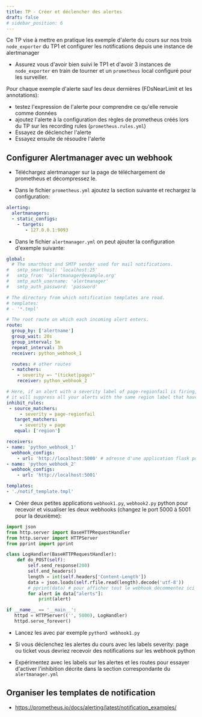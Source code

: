 ```yaml
---
title: TP - Créer et déclencher des alertes
draft: false
# sidebar_position: 6
---
```


Ce TP vise à mettre en pratique les exemple d'alerte du cours sur nos trois `node_exporter` du TP1 et configurer les notifications depuis une instance de alertmanager

- Assurez vous d'avoir bien suivi le TP1 et d'avoir 3 instances de `node_exporter` en train de tourner et un `prometheus` local configuré pour les surveiller.

Pour chaque exemple d'alerte sauf les deux dernières (FDsNearLimit et les annotations):

- testez l'expression de l'alerte pour comprendre ce qu'elle renvoie comme données
- ajoutez l'alerte à la configuration des règles de prometheus créés lors du TP sur les recording rules (`prometheus.rules.yml`)
- Essayez de déclencher l'alerte
- Essayez ensuite de résoudre l'alerte

## Configurer Alertmanager avec un webhook

- Téléchargez alertmanager sur la page de téléchargement de prometheus et décompressez le.

- Dans le fichier `prometheus.yml` ajoutez la section suivante et rechargez la configuration:

```yaml
alerting:
  alertmanagers:
  - static_configs:
    - targets:
       - 127.0.0.1:9093
```

- Dans le fichier `alertmanager.yml` on peut ajouter la configuration d'exemple suivante:

```yaml
global:
  # The smarthost and SMTP sender used for mail notifications.
#   smtp_smarthost: 'localhost:25'
#   smtp_from: 'alertmanager@example.org'
#   smtp_auth_username: 'alertmanager'
#   smtp_auth_password: 'password'

# The directory from which notification templates are read.
# templates: 
# - '*.tmpl'

# The root route on which each incoming alert enters.
route:
  group_by: ['alertname']
  group_wait: 20s
  group_interval: 5m
  repeat_interval: 3h 
  receiver: python_webhook_1

  routes: # other routes
  - matchers:
    - severity =~ "(ticket|page)"
    receiver: python_webhook_2

# Here, if an alert with a severity label of page-regionfail is firing,
# it will suppress all your alerts with the same region label that have a severity label of page
inhibit_rules:
 - source_matchers:
     - severity = page-regionfail
   target_matchers:
     - severity = page
   equal: ['region'] 

receivers:
- name: 'python_webhook_1'
  webhook_configs:
    - url: 'http://localhost:5000' # adresse d'une application flask pour visualiser le webhook
- name: 'python_webhook_2'
  webhook_configs:
    - url: 'http://localhost:5001'

templates:
- './notif_template.tmpl'
```

<!-- - Créez un fichier de template pour les notifications: `notif_template.tmpl`

Les webhooks ne supportent pas les templates

```
{{ define "notif_template" }}

{{ .Alerts | len }} alerts:
{{ range .Alerts }}
{{ range .Labels.SortedPairs }}{{ .Name }}={{ .Value }} {{ end }}
{{ if eq .Annotations.wiki "" -}}
Wiki: http://wiki.local/{{ .Labels.alertname }}
{{- else -}}
Wiki: http://wiki.local/{{ .Annotations.wiki }}
{{- end }}
{{ if ne .Annotations.dashboard "" -}}
Dashboard: {{ .Annotations.dashboard }}&region={{ .Labels.region }}
{{- end }}
{{ end }}

{{ end }}
``` -->

- Créer deux petites applications `webhook1.py`, `webhook2.py` python pour recevoir et visualiser les deux webhooks (changez le port 5000 à 5001 pour la deuxième):

```python
import json
from http.server import BaseHTTPRequestHandler
from http.server import HTTPServer
from pprint import pprint

class LogHandler(BaseHTTPRequestHandler):
    def do_POST(self):
        self.send_response(200)
        self.end_headers()
        length = int(self.headers['Content-Length'])
        data = json.loads(self.rfile.read(length).decode('utf-8'))
        # pprint(data) # pour afficher tout le webhook décommentez ici
        for alert in data["alerts"]:
            print(alert)

if __name__ == '__main__':
   httpd = HTTPServer(('', 5000), LogHandler)
   httpd.serve_forever()
```

- Lancez les avec par exemple `python3 webhook1.py`

- Si vous déclenchez les alertes du cours avec les labels severity: page ou ticket vous devriez recevoir des notifications sur les webhook python

- Expérimentez avec les labels sur les alertes et les routes pour essayer d'activer l'inhibition décrite dans la section correspondante du `alertmanager.yml`

## Organiser les templates de notification

- https://prometheus.io/docs/alerting/latest/notification_examples/